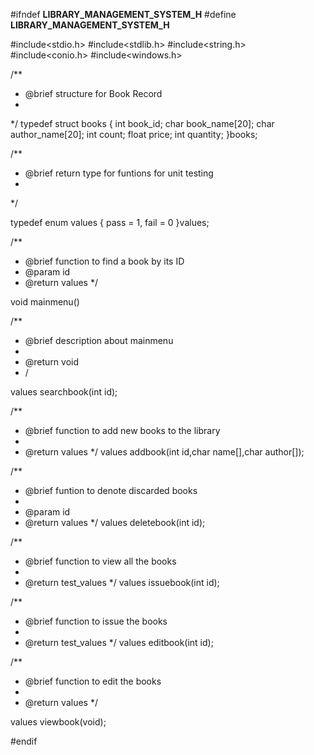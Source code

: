 #ifndef __LIBRARY_MANAGEMENT_SYSTEM_H__
#define __LIBRARY_MANAGEMENT_SYSTEM_H__

#include<stdio.h>
#include<stdlib.h>
#include<string.h>
#include<conio.h>
#include<windows.h>


/**
 * @brief structure for Book Record
 * 
 */
typedef struct books
{
    int book_id;
    char book_name[20];
    char author_name[20];
    int count;
    float price;
    int quantity;
}books;

/**
 * @brief return type for funtions for unit testing
 * 
 */

typedef enum values {
    pass = 1,
    fail = 0
}values;

/**
 * @brief function to find a book by its ID
 * @param id 
 * @return values 
 */
 
 void mainmenu()
 
 /**
  * @brief description about mainmenu
  *
  * @return void
  * /
  
values searchbook(int id);

/**
 * @brief function to add new books to the library
 * 
 * @return values 
 */
values addbook(int id,char name[],char author[]);

/**
 * @brief funtion to denote discarded books
 * 
 * @param id 
 * @return values 
 */
values deletebook(int id);

/**
 * @brief function to view all the books
 * 
 * @return test_values 
 */
values issuebook(int id);

/**
 * @brief function to issue the books
 * 
 * @return test_values 
 */
 values editbook(int id);

/**
 * @brief function to edit the books
 * 
 * @return values 
 */
 
values viewbook(void);

#endif

